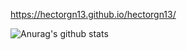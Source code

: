 https://hectorgn13.github.io/hectorgn13/

![Anurag's github stats](https://github-readme-stats.vercel.app/api?username=HectorGN13&count_private=true&show_icons=true&theme=merko&include_all_commits=true)


